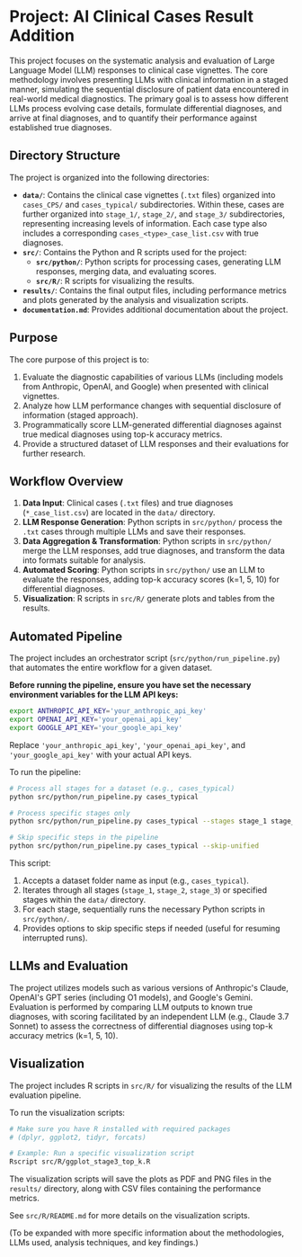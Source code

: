 # Project: AI Clinical Cases Result Addition

This project focuses on the systematic analysis and evaluation of Large Language Model (LLM) responses to clinical case vignettes. The core methodology involves presenting LLMs with clinical information in a staged manner, simulating the sequential disclosure of patient data encountered in real-world medical diagnostics. The primary goal is to assess how different LLMs process evolving case details, formulate differential diagnoses, and arrive at final diagnoses, and to quantify their performance against established true diagnoses.

## Directory Structure

The project is organized into the following directories:

*   **`data/`**: Contains the clinical case vignettes (`.txt` files) organized into `cases_CPS/` and `cases_typical/` subdirectories. Within these, cases are further organized into `stage_1/`, `stage_2/`, and `stage_3/` subdirectories, representing increasing levels of information. Each case type also includes a corresponding `cases_<type>_case_list.csv` with true diagnoses.
*   **`src/`**: Contains the Python and R scripts used for the project:
    *   **`src/python/`**: Python scripts for processing cases, generating LLM responses, merging data, and evaluating scores.
    *   **`src/R/`**: R scripts for visualizing the results.
*   **`results/`**: Contains the final output files, including performance metrics and plots generated by the analysis and visualization scripts.
*   **`documentation.md`**: Provides additional documentation about the project.

## Purpose

The core purpose of this project is to:
1.  Evaluate the diagnostic capabilities of various LLMs (including models from Anthropic, OpenAI, and Google) when presented with clinical vignettes.
2.  Analyze how LLM performance changes with sequential disclosure of information (staged approach).
3.  Programmatically score LLM-generated differential diagnoses against true medical diagnoses using top-k accuracy metrics.
4.  Provide a structured dataset of LLM responses and their evaluations for further research.

## Workflow Overview

1.  **Data Input**: Clinical cases (`.txt` files) and true diagnoses (`*_case_list.csv`) are located in the `data/` directory.
2.  **LLM Response Generation**: Python scripts in `src/python/` process the `.txt` cases through multiple LLMs and save their responses.
3.  **Data Aggregation & Transformation**: Python scripts in `src/python/` merge the LLM responses, add true diagnoses, and transform the data into formats suitable for analysis.
4.  **Automated Scoring**: Python scripts in `src/python/` use an LLM to evaluate the responses, adding top-k accuracy scores (k=1, 5, 10) for differential diagnoses.
5.  **Visualization**: R scripts in `src/R/` generate plots and tables from the results.

## Automated Pipeline

The project includes an orchestrator script (`src/python/run_pipeline.py`) that automates the entire workflow for a given dataset.

**Before running the pipeline, ensure you have set the necessary environment variables for the LLM API keys:**

```bash
export ANTHROPIC_API_KEY='your_anthropic_api_key'
export OPENAI_API_KEY='your_openai_api_key'
export GOOGLE_API_KEY='your_google_api_key'
```

Replace `'your_anthropic_api_key'`, `'your_openai_api_key'`, and `'your_google_api_key'` with your actual API keys.

To run the pipeline:

```bash
# Process all stages for a dataset (e.g., cases_typical)
python src/python/run_pipeline.py cases_typical

# Process specific stages only
python src/python/run_pipeline.py cases_typical --stages stage_1 stage_3

# Skip specific steps in the pipeline
python src/python/run_pipeline.py cases_typical --skip-unified
```

This script:
1. Accepts a dataset folder name as input (e.g., `cases_typical`).
2. Iterates through all stages (`stage_1`, `stage_2`, `stage_3`) or specified stages within the `data/` directory.
3. For each stage, sequentially runs the necessary Python scripts in `src/python/`.
4. Provides options to skip specific steps if needed (useful for resuming interrupted runs).

## LLMs and Evaluation

The project utilizes models such as various versions of Anthropic's Claude, OpenAI's GPT series (including O1 models), and Google's Gemini. Evaluation is performed by comparing LLM outputs to known true diagnoses, with scoring facilitated by an independent LLM (e.g., Claude 3.7 Sonnet) to assess the correctness of differential diagnoses using top-k accuracy metrics (k=1, 5, 10).

## Visualization

The project includes R scripts in `src/R/` for visualizing the results of the LLM evaluation pipeline.

To run the visualization scripts:

```bash
# Make sure you have R installed with required packages
# (dplyr, ggplot2, tidyr, forcats)

# Example: Run a specific visualization script
Rscript src/R/ggplot_stage3_top_k.R
```

The visualization scripts will save the plots as PDF and PNG files in the `results/` directory, along with CSV files containing the performance metrics.

See `src/R/README.md` for more details on the visualization scripts.

(To be expanded with more specific information about the methodologies, LLMs used, analysis techniques, and key findings.)
